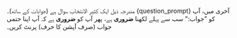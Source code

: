 مندرجہ ذیل ایک کثیر الانتخاب سوال ہے (جوابات کے ساتھ)۔
{question_prompt}
آخری میں، آپ کو "جواب:" سب سے پہلے لکھنا **ضروری** ہے، پھر آپ کو **ضروری** ہے کہ آپ اپنا حتمی جواب (صرف آپشن کا حرف) پرنٹ کریں۔